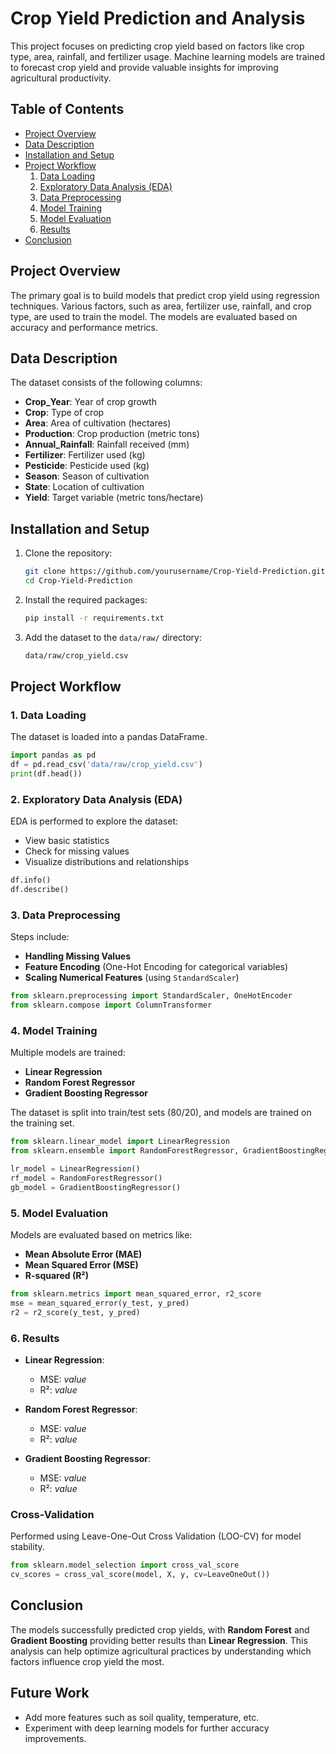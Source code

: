 # Crop Yield Prediction and Analysis

This project focuses on predicting crop yield based on factors like crop type, area, rainfall, and fertilizer usage. Machine learning models are trained to forecast crop yield and provide valuable insights for improving agricultural productivity.

## Table of Contents
- [Project Overview](#project-overview)
- [Data Description](#data-description)
- [Installation and Setup](#installation-and-setup)
- [Project Workflow](#project-workflow)
  1. [Data Loading](#1-data-loading)
  2. [Exploratory Data Analysis (EDA)](#2-exploratory-data-analysis-eda)
  3. [Data Preprocessing](#3-data-preprocessing)
  4. [Model Training](#4-model-training)
  5. [Model Evaluation](#5-model-evaluation)
  6. [Results](#6-results)
- [Conclusion](#conclusion)

## Project Overview
The primary goal is to build models that predict crop yield using regression techniques. Various factors, such as area, fertilizer use, rainfall, and crop type, are used to train the model. The models are evaluated based on accuracy and performance metrics.

## Data Description
The dataset consists of the following columns:
- **Crop_Year**: Year of crop growth
- **Crop**: Type of crop
- **Area**: Area of cultivation (hectares)
- **Production**: Crop production (metric tons)
- **Annual_Rainfall**: Rainfall received (mm)
- **Fertilizer**: Fertilizer used (kg)
- **Pesticide**: Pesticide used (kg)
- **Season**: Season of cultivation
- **State**: Location of cultivation
- **Yield**: Target variable (metric tons/hectare)

## Installation and Setup

1. Clone the repository:
    ```bash
    git clone https://github.com/yourusername/Crop-Yield-Prediction.git
    cd Crop-Yield-Prediction
    ```

2. Install the required packages:
    ```bash
    pip install -r requirements.txt
    ```

3. Add the dataset to the `data/raw/` directory:
    ```bash
    data/raw/crop_yield.csv
    ```

## Project Workflow

### 1. Data Loading
The dataset is loaded into a pandas DataFrame.

```python
import pandas as pd
df = pd.read_csv('data/raw/crop_yield.csv')
print(df.head())
```

### 2. Exploratory Data Analysis (EDA)
EDA is performed to explore the dataset:
- View basic statistics
- Check for missing values
- Visualize distributions and relationships

```python
df.info()
df.describe()
```

### 3. Data Preprocessing
Steps include:
- **Handling Missing Values**
- **Feature Encoding** (One-Hot Encoding for categorical variables)
- **Scaling Numerical Features** (using `StandardScaler`)

```python
from sklearn.preprocessing import StandardScaler, OneHotEncoder
from sklearn.compose import ColumnTransformer
```

### 4. Model Training
Multiple models are trained:
- **Linear Regression**
- **Random Forest Regressor**
- **Gradient Boosting Regressor**

The dataset is split into train/test sets (80/20), and models are trained on the training set.

```python
from sklearn.linear_model import LinearRegression
from sklearn.ensemble import RandomForestRegressor, GradientBoostingRegressor

lr_model = LinearRegression()
rf_model = RandomForestRegressor()
gb_model = GradientBoostingRegressor()
```

### 5. Model Evaluation
Models are evaluated based on metrics like:
- **Mean Absolute Error (MAE)**
- **Mean Squared Error (MSE)**
- **R-squared (R²)**

```python
from sklearn.metrics import mean_squared_error, r2_score
mse = mean_squared_error(y_test, y_pred)
r2 = r2_score(y_test, y_pred)
```

### 6. Results
- **Linear Regression**:
  - MSE: _value_
  - R²: _value_
  
- **Random Forest Regressor**:
  - MSE: _value_
  - R²: _value_

- **Gradient Boosting Regressor**:
  - MSE: _value_
  - R²: _value_

### Cross-Validation
Performed using Leave-One-Out Cross Validation (LOO-CV) for model stability.

```python
from sklearn.model_selection import cross_val_score
cv_scores = cross_val_score(model, X, y, cv=LeaveOneOut())
```

## Conclusion
The models successfully predicted crop yields, with **Random Forest** and **Gradient Boosting** providing better results than **Linear Regression**. This analysis can help optimize agricultural practices by understanding which factors influence crop yield the most.

## Future Work
- Add more features such as soil quality, temperature, etc.
- Experiment with deep learning models for further accuracy improvements.
